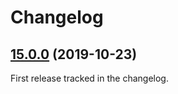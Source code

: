 Changelog
=========

## [15.0.0](https://github.com/ckeditor/ckeditor-cloud-services-core/compare/v3.0.1...v15.0.0) (2019-10-23)

First release tracked in the changelog.

